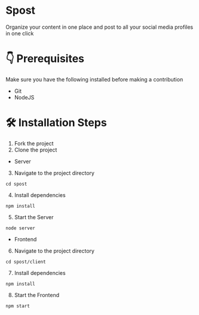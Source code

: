 # Spost
Organize your content in one place and post to all your social media profiles in one click

# 👇 Prerequisites
Make sure you have the following installed before making a contribution
* Git
* NodeJS

# 🛠️ Installation Steps
1. Fork the project
2. Clone the project
* Server
3. Navigate to the project directory
````
cd spost
````
4. Install dependencies
````
npm install
````
5. Start the Server
````
node server
````
* Frontend
6. Navigate to the project directory
````
cd spost/client
````
7. Install dependencies
````
npm install
````
8. Start the Frontend
````
npm start
````
